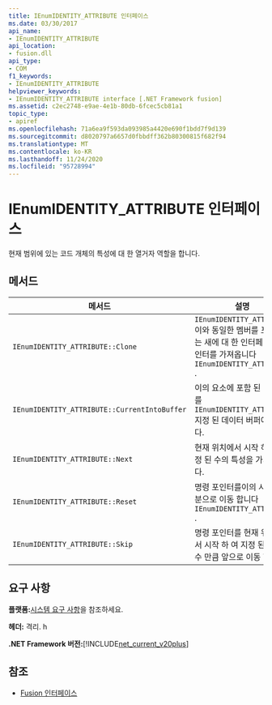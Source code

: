 ```yaml
---
title: IEnumIDENTITY_ATTRIBUTE 인터페이스
ms.date: 03/30/2017
api_name:
- IEnumIDENTITY_ATTRIBUTE
api_location:
- fusion.dll
api_type:
- COM
f1_keywords:
- IEnumIDENTITY_ATTRIBUTE
helpviewer_keywords:
- IEnumIDENTITY_ATTRIBUTE interface [.NET Framework fusion]
ms.assetid: c2ec2748-e9ae-4e1b-80db-6fcec5cb81a1
topic_type:
- apiref
ms.openlocfilehash: 71a6ea9f593da093985a4420e690f1bdd7f9d139
ms.sourcegitcommit: d8020797a6657d0fbbdff362b80300815f682f94
ms.translationtype: MT
ms.contentlocale: ko-KR
ms.lasthandoff: 11/24/2020
ms.locfileid: "95728994"
---
```

# <a name="ienumidentity_attribute-interface"></a>IEnumIDENTITY_ATTRIBUTE 인터페이스

현재 범위에 있는 코드 개체의 특성에 대 한 열거자 역할을 합니다.  
  
## <a name="methods"></a>메서드  
  
|메서드|설명|  
|------------|-----------------|  
|`IEnumIDENTITY_ATTRIBUTE::Clone`|`IEnumIDENTITY_ATTRIBUTE`이와 동일한 멤버를 포함 하는 새에 대 한 인터페이스 포인터를 가져옵니다 `IEnumIDENTITY_ATTRIBUTE` .|  
|`IEnumIDENTITY_ATTRIBUTE::CurrentIntoBuffer`|이의 요소에 포함 된 데이터를 `IEnumIDENTITY_ATTRIBUTE` 지정 된 데이터 버퍼에 씁니다.|  
|`IEnumIDENTITY_ATTRIBUTE::Next`|현재 위치에서 시작 하 여 지정 된 수의 특성을 가져옵니다.|  
|`IEnumIDENTITY_ATTRIBUTE::Reset`|명령 포인터를이의 시작 부분으로 이동 합니다 `IEnumIDENTITY_ATTRIBUTE` .|  
|`IEnumIDENTITY_ATTRIBUTE::Skip`|명령 포인터를 현재 위치에서 시작 하 여 지정 된 요소 수 만큼 앞으로 이동 합니다.|  
  
## <a name="requirements"></a>요구 사항  

 **플랫폼:**[시스템 요구 사항](../../get-started/system-requirements.md)을 참조하세요.  
  
 **헤더:** 격리. h  
  
 **.NET Framework 버전:**[!INCLUDE[net_current_v20plus](../../../../includes/net-current-v20plus-md.md)]  
  
## <a name="see-also"></a>참조

- [Fusion 인터페이스](fusion-interfaces.md)
